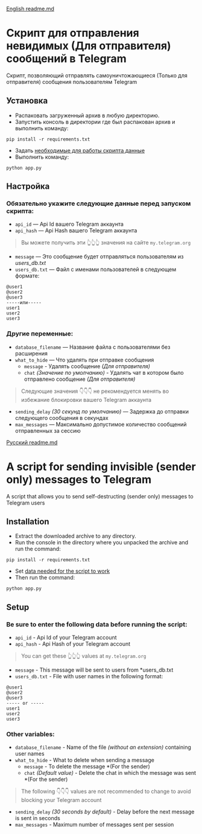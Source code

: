 [English readme.md](#english-readme) 
# <a name="russian-readme"></a> Скрипт для отправления невидимых (Для отправителя) сообщений в Telegram

Скрипт, позволяющий отправлять самоуничтожающиеся (Только для отправителя) сообщения пользователям Telegram

## **Установка**
* Распаковать загруженный архив в любую директорию.
* Запустить консоль в директории где был распакован архив и выполнить команду:
```
pip install -r requirements.txt
```
* Задать [необходимые для работы скрипта данные](#important-values)
* Выполнить команду:
```
python app.py
```

## **Настройка**
### <a name="important-values"></a>Обязательно укажите следующие данные перед запуском скрипта:

* `api_id` — Api Id вашего Telegram аккаунта
* `api_hash` — Api Hash вашего Telegram аккаунта
> Вы можете получить эти 👆👆👆 значения на сайте `my.telegram.org`
* `message` — Это сообщение будет отправляться пользователям из *users_db.txt*
* `users_db.txt` — Файл с именами пользователей в следующем формате:

```
@user1
@user2
@user3
-----или-----
user1
user2
user3
```

### Другие переменные:

* `database_filename` — Название файла с пользователями без расширения
* `what_to_hide` — Что удалять при отправке сообщения
    * `message` - Удалять сообщение *(Для отправителя)*
    * `chat` *(Значение по умолчанию)* - Удалять чат в котором было отправлено сообщение *(Для отправителя)*
    
> Следующие значения 👇👇👇 не рекомендуется менять во избежание блокировки вашего Telegram аккаунта
* `sending_delay` *(30 секунд по умолчанию)* — Задержка до отправки следующего сообщения в секундах
* `max_messages` — Максимально допустимое количество сообщений отправленных за сессию

[Русский readme.md](#russian-readme)
# <a name="english-readme"></a>A script for sending invisible (sender only) messages to Telegram
A script that allows you to send self-destructing (sender only) messages to Telegram users

## **Installation**
- Extract the downloaded archive to any directory.
- Run the console in the directory where you unpacked the archive and run the command:
```
pip install -r requirements.txt
```
* Set [data needed for the script to work](#important-values-en)
* Then run the command:
```
python app.py
```

## **Setup**
### <a name="important-values-en"></a>Be sure to enter the following data before running the script:

* `api_id` - Api Id of your Telegram account
* `api_hash` - Api Hash of your Telegram account
> You can get these 👆👆👆 values at `my.telegram.org`
* `message` - This message will be sent to users from *users_db.txt
* `users_db.txt` - File with user names in the following format:

```
@user1
@user2
@user3
----- or -----
user1
user2
user3
```

### Other variables:

* `database_filename` - Name of the file *(without an extension)* containing user names
* `what_to_hide` - What to delete when sending a message
    * `message` - To delete the message *(For the sender)
    * `chat` *(Default value)* - Delete the chat in which the message was sent *(For the sender)
    
> The following 👇👇👇 values are not recommended to change to avoid blocking your Telegram account
* `sending_delay` *(30 seconds by default)* - Delay before the next message is sent in seconds
* `max_messages` - Maximum number of messages sent per session
